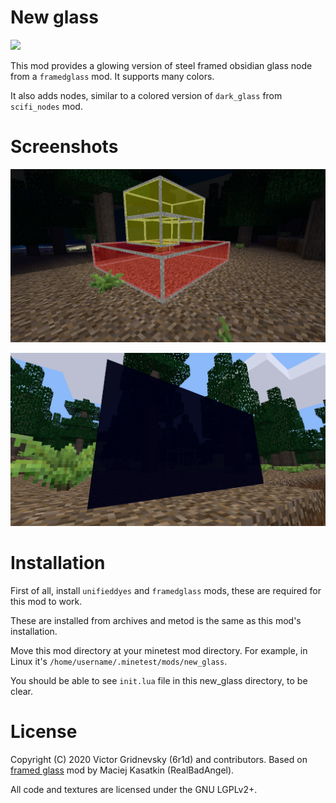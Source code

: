 # New glass

![](https://github.com/6r1d/minetest_new_glass/workflows/docker-compose-validate/badge.svg)

This mod provides a glowing version of steel framed obsidian glass node from
a ``framedglass`` mod. It supports many colors.

It also adds nodes, similar to a colored version of ``dark_glass`` from
``scifi_nodes`` mod.

Screenshots
===========

![](doc/screenshot.png)

![](doc/screenshot_2.png)

Installation
============

First of all, install ``unifieddyes`` and ``framedglass`` mods,
these are required for this mod to work.

These are installed from archives and metod is the same as
this mod's installation.

Move this mod directory at your minetest mod directory.
For example, in Linux it's ``/home/username/.minetest/mods/new_glass``.

You should be able to see ``init.lua`` file in this new_glass directory,
to be clear.

License
=======

Copyright (C) 2020 Victor Gridnevsky (6r1d) and contributors. Based on [framed glass](https://github.com/minetest-mods/framedglass) mod by Maciej Kasatkin (RealBadAngel).

All code and textures are licensed under the GNU LGPLv2+.
